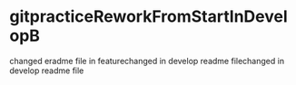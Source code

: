 # gitpracticeReworkFromStartInDevelopB
changed eradme file in featurechanged in develop readme filechanged in develop readme file